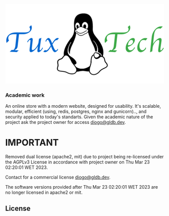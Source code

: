 <p align="center">
  <img src="modeling/logo_256.png">
</p>

### Academic work

An online store with a modern website, designed for usability. It's scalable, modular, efficient (using, redis, postgres, nginx and gunicorn).., and security applied to today's standarts.
Given the academic nature of the project ask the project owner for access diogo@gldb.dev.

# IMPORTANT

Removed dual license (apache2, mit) due to project being re-licensed under the AGPLv3 License in accordance with project owner on Thu Mar 23 02:20:01 WET 2023.

Contact for a commercial license diogo@gldb.dev.

The software versions provided after Thu Mar 23 02:20:01 WET 2023 are no longer licensed in apache2 or mit.

## License
